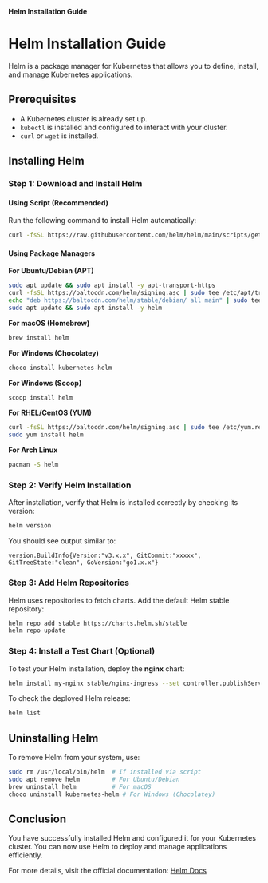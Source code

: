 **Helm Installation Guide** 


# Helm Installation Guide

Helm is a package manager for Kubernetes that allows you to define, install, and manage Kubernetes applications.

## Prerequisites
- A Kubernetes cluster is already set up.
- `kubectl` is installed and configured to interact with your cluster.
- `curl` or `wget` is installed.

## Installing Helm

### Step 1: Download and Install Helm

#### Using Script (Recommended)
Run the following command to install Helm automatically:

```bash
curl -fsSL https://raw.githubusercontent.com/helm/helm/main/scripts/get-helm-3 | bash
```

#### Using Package Managers

**For Ubuntu/Debian (APT)**
```bash
sudo apt update && sudo apt install -y apt-transport-https
curl -fsSL https://baltocdn.com/helm/signing.asc | sudo tee /etc/apt/trusted.gpg.d/helm.asc > /dev/null
echo "deb https://baltocdn.com/helm/stable/debian/ all main" | sudo tee /etc/apt/sources.list.d/helm-stable-debian.list
sudo apt update && sudo apt install -y helm
```

**For macOS (Homebrew)**
```bash
brew install helm
```

**For Windows (Chocolatey)**
```powershell
choco install kubernetes-helm
```

**For Windows (Scoop)**
```powershell
scoop install helm
```

**For RHEL/CentOS (YUM)**
```bash
curl -fsSL https://baltocdn.com/helm/signing.asc | sudo tee /etc/yum.repos.d/helm.repo > /dev/null
sudo yum install helm
```

**For Arch Linux**
```bash
pacman -S helm
```

### Step 2: Verify Helm Installation
After installation, verify that Helm is installed correctly by checking its version:
```bash
helm version
```

You should see output similar to:
```
version.BuildInfo{Version:"v3.x.x", GitCommit:"xxxxx", GitTreeState:"clean", GoVersion:"go1.x.x"}
```

### Step 3: Add Helm Repositories
Helm uses repositories to fetch charts. Add the default Helm stable repository:
```bash
helm repo add stable https://charts.helm.sh/stable
helm repo update
```

### Step 4: Install a Test Chart (Optional)
To test your Helm installation, deploy the **nginx** chart:
```bash
helm install my-nginx stable/nginx-ingress --set controller.publishService.enabled=true
```

To check the deployed Helm release:
```bash
helm list
```

## Uninstalling Helm
To remove Helm from your system, use:
```bash
sudo rm /usr/local/bin/helm  # If installed via script
sudo apt remove helm         # For Ubuntu/Debian
brew uninstall helm          # For macOS
choco uninstall kubernetes-helm # For Windows (Chocolatey)
```

## Conclusion
You have successfully installed Helm and configured it for your Kubernetes cluster. You can now use Helm to deploy and manage applications efficiently.

For more details, visit the official documentation: [Helm Docs](https://helm.sh/docs/)
